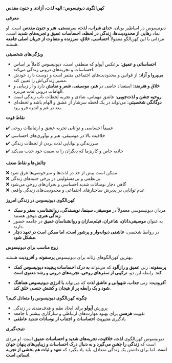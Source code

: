 **کهن‌الگوی دیونیسوس: الهه لذت، آزادی و جنون مقدس**

**معرفی**

دیونیسوس در اساطیر یونان، **خدای شراب، لذت، سرمستی، هنر و جنون مقدس** است. او نماد **رهایی از محدودیت‌ها، زندگی در لحظه، احساسات عمیق و تجربه‌های شدید** است. مردانی با این کهن‌الگو معمولاً **احساسی، خلاق، سرزنده و متفاوت از جریان اصلی جامعه** هستند.

**ویژگی‌های شخصیتی**

- **احساساتی و عمیق**: برعکس آپولو که منطقی است، دیونیسوس کاملاً بر اساس احساسات و تجربه‌های درونی زندگی می‌کند.
- **بی‌پروا و آزاد**: از قوانین و محدودیت‌های اجتماعی متنفر است و دوست دارد خودش مسیر زندگی‌اش را تعیین کند.
- **خلاق و هنرمند**: استعداد خاصی در **هنر، موسیقی، شعر و نمایش** دارد و از زیبایی و الهامات درونی لذت می‌برد.
- **روحیه جشن و لذت‌جویی**: عاشق مهمانی، شادی و تجربه لحظات ناب زندگی است.
- **دوگانگی شخصیتی**: می‌تواند در یک لحظه سرشار از عشق و الهام باشد و لحظه‌ای بعد در غم و اندوه فرو رود.

**نقاط قوت**

✔️ عمیقاً احساسی و توانایی تجربه عشق و ارتباطات روحی  
✔️ خلاقیت بالا در موسیقی، هنر و نوآوری‌های احساسی  
✔️ سرزندگی و توانایی لذت بردن از لحظات زندگی  
✔️ جاذبه خاص و کاریزما که دیگران را به سمت خود جذب می‌کند

**چالش‌ها و نقاط ضعف**

❌ ممکن است بیش از حد در لذت‌ها و سرخوشی‌ها غرق شود  
❌ بی‌نظمی و بی‌مسئولیتی در برخی جنبه‌های زندگی  
❌ گاهی دچار نوسانات شدید احساسی و بحران‌های روحی می‌شود  
❌ عدم توانایی در پذیرش ساختارهای اجتماعی و محدودیت‌های زندگی واقعی

**کهن‌الگوی دیونیسوس در زندگی امروز**

- مردان دیونیسوسی معمولاً در **موسیقی، سینما، نویسندگی، روانشناسی، سفر و سبک زندگی هنری** موفق هستند.
- به عنوان **موسیقی‌دانان، شاعران، فیلم‌سازان و روانشناسان عمیق** در جامعه حضور دارند.
- در روابط شخصی، **عاشقی دیوانه‌وار و پرشور است، اما ممکن است در تعهد دچار مشکل شود**.

**زوج مناسب برای دیونیسوس**

بهترین کهن‌الگوهای زنانه برای دیونیسوس **پرسفونه** و **آفرودیت** هستند.

- **پرسفونه**: زنی **عمیق و رازآلود** که می‌تواند **به درک احساسات پیچیده دیونیسوس کمک کند**. رابطه این دو، **ترکیبی از سفرهای روحی، تجربه‌های درونی و رشد معنوی است**.

- **آفرودیت**: زنی **جذاب، شهوانی و عاشق لذت** که می‌تواند **با انرژی دیونیسوس هماهنگ شود و یک رابطه پر از هیجان و کشش جنسی خلق کند**.

**چگونه کهن‌الگوی دیونیسوس را متعادل کنیم؟**

- پرورش **آپولو** برای ایجاد نظم و هدف‌مندی در زندگی
- تقویت **هرمس** برای بهبود مهارت‌های ارتباطی و سازگاری بیشتر با جامعه
- یادگیری **مدیریت احساسات و اجتناب از نوسانات شدید عاطفی**

**نتیجه‌گیری**

دیونیسوس کهن‌الگوی **لذت، خلاقیت، تجربه‌های شدید و احساسات عمیق** است. او مردی است که **زندگی را جشن می‌گیرد و به دنبال درک احساسات و زیبایی‌های پنهان جهان است**. اما برای داشتن یک زندگی متعادل، باید یاد بگیرد که **تعهد و ثبات هم بخشی از تجربه انسانی است**.
